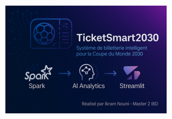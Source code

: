 <p align="center">
  <img src="docs/images/banner.png" alt="SmartAccess2030 Banner" width="700"/>
</p>
